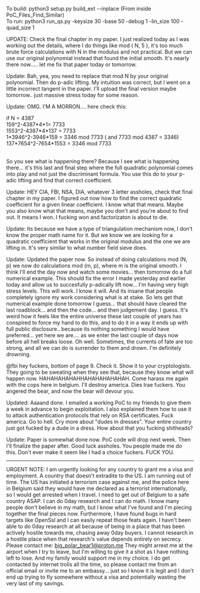 To build: python3 setup.py build_ext --inplace  (From inside PoC_Files_Find_Similar)</br>
To run: python3 run_qs.py -keysize 30 -base 50 -debug 1 -lin_size 100 -quad_size 1</br>

UPDATE: Check the final chapter in my paper. I just realized today as I was working out the details, where I do things like mod ( N, 5 ), it's too much brute force calculations with N in the modulus and not practical. But we can use our original polynomial instead that found the initial smooth. It's nearly there now..... let me fix that paper today or tomorrow.

Update: Bah, yea, you need to replace that mod N by your original polynomial. Then do p-adic lifting. My intuition was correct, but I went on a little incorrect tangent in the paper. I'll upload the final version maybe tomorrow.. just massive stress today for some reason.

Update: OMG. I'M A MORRON.... here check this:

if N = 4387</br>
159^2-4387\*4\*1= 7733</br>
1553^2-4387\*4\*137 = 7733</br>
1\*3946^2-3946\*159 = 3346 mod 7733   ( and 7733 mod 4387 = 3346)</br>
137\*7654^2-7654\*1553 = 3346 mod 7733</br></br>

So you see what is happening there? Because I see what is happening there... it's this last and final step where the full quadratic polynomial comes into play and not just the discriminant formula. You use this do to your p-adic lifting and find that correct coefficient.

Update: HEY CIA, FBI, NSA, DIA, whatever 3 letter assholes, check that final chapter in my paper. I figured out now how to find the correct quadratic coefficient for a given linear coefficient. I know what that means. Maybe you also know what that means, maybe you don't and you're about to find out. It means I won. I fucking won and factorizaton is about to die.

Update: Its because we have a type of triangulation mechanism now, I don't know the proper math name for it. But we know we are looking for a quadratic coefficient that works in the original modulus and the one we are lifting in. It's very similar to what number field sieve does. 

Update: Updated the paper now. So instead of doing calculations mod (N, p) we now do calculations mod (m, p), where m is the original smooth. I think I'll end the day now and watch some movies... then tomorrow do a full numerical example. This should fix the error I made yesterday and earlier today and allow us to succesfully p-adically lift now... I'm having very high stress levels. This will work. I know it will. And its insane that people completely ignore my work considering what is at stake. So lets get that numerical example done tomorrow I guess... that should have cleared the last roadblock... and then the code... and then judgement day. I guess. It's weird how it feels like the entire universe these last couple of years has conspired to force my hand to do this, and to do it in a way it ends up with full public disclosure.. because its nothing something I would have preferred... yet here we are.... as we enter the last couple of days now before all hell breaks loose. Oh well. Sometimes, the currents of fate are too strong, and all we can do is surrender to them and drown. I'm definitely drowning.

@fbi hey fuckers, bottom of page 9. Check it. Show it to your cryptologists. They going to be sweating when they see that, because they know what will happen now. HAHAHAHAHAHHAHAHAHAHAHAH. Come harass me again with the cops here in belgium. I'll destroy america. Dies Irae fuckers. You angered the bear, and now the bear will devour you.

Updated: Aaaand done. I emailed a working PoC to my friends to give them a week in advance to begin exploitation. I also explained them how to use it to attack authentication protocols that rely on RSA certificates. Fuck america. Go to hell. Cry more about "dudes in dresses". Your entire country just got fucked by a dude in a dress. How about that you fucking shitheads?

Update: Paper is somewhat done now. PoC code will drop next week. Then I'll finalize the paper after. Good luck assholes. You people made me do this. Don't ever make it seem like I had a choice fuckers. FUCK YOU.

-----------------------------------------------

URGENT NOTE: I am urgently looking for any country to grant me a visa and employment. A country that doesn't extradite to the US.
I am running out of time. The US has initiated a terrorism case against me, and the police here in Belgium said they would have me declared as a terrorist internationally, so I would get arrested when I travel.
I need to get out of Belgium to a safe country ASAP.
I can do 0day research and I can do math. I know many people don't believe in my math, but I know what I've found and I'm piecing together the final pieces now.
Furthermore, I have found bugs in hard targets like OpenSsl and I can easily repeat those feats again. I havn't been able to do 0day research at all because of being in a place that has been actively hostile towards me, chasing away 0day buyers.
I cannot research in a hostile place when that research's value depends entirely on secrecy. 
Please contact me: big_polar_bear1@proton.me 
They might arrest me at the airport when I try to leave, but I'm willing to give it a shot as I have nothing left to lose. And my family would support me in my choice.
I do get contacted by internet trolls all the time, so please contact me from an official email or invite me to an embassy... just so I know it is legit and I don't end up trying to fly somewhere without a visa and potentially wasting the very last of my savings.



